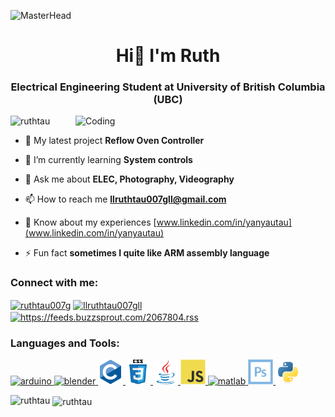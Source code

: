 ![MasterHead](https://media.tenor.com/XSjKW2U6qHAAAAAC/smile-krupovich.gif)
<h1 align="center">Hi👋 I'm Ruth</h1>
<h3 align="center">Electrical Engineering Student at University of British Columbia (UBC)</h3>
<img align="right" alt="Coding" width="400" src= "https://images-wixmp-ed30a86b8c4ca887773594c2.wixmp.com/f/3e0be72d-715c-4c08-9145-6e2cf372d1fa/d8t36ij-07e76480-ad39-49d7-985e-ff2083b0bf83.gif?token=eyJ0eXAiOiJKV1QiLCJhbGciOiJIUzI1NiJ9.eyJzdWIiOiJ1cm46YXBwOjdlMGQxODg5ODIyNjQzNzNhNWYwZDQxNWVhMGQyNmUwIiwiaXNzIjoidXJuOmFwcDo3ZTBkMTg4OTgyMjY0MzczYTVmMGQ0MTVlYTBkMjZlMCIsIm9iaiI6W1t7InBhdGgiOiJcL2ZcLzNlMGJlNzJkLTcxNWMtNGMwOC05MTQ1LTZlMmNmMzcyZDFmYVwvZDh0MzZpai0wN2U3NjQ4MC1hZDM5LTQ5ZDctOTg1ZS1mZjIwODNiMGJmODMuZ2lmIn1dXSwiYXVkIjpbInVybjpzZXJ2aWNlOmZpbGUuZG93bmxvYWQiXX0.lSw5sTJ3nRrupnkXoSM_WS_Q8sXxordM_JLYjrM2SZk">

<p align="left"> <img src="https://komarev.com/ghpvc/?username=ruthtau&label=Profile%20views&color=0e75b6&style=flat" alt="ruthtau" /> </p>

- 🔌 My latest project **Reflow Oven Controller**

- 🌱 I’m currently learning **System controls**

- 💬 Ask me about **ELEC, Photography, Videography**

- 📫 How to reach me **llruthtau007gll@gmail.com**

- 📄 Know about my experiences [www.linkedin.com/in/yanyautau](www.linkedin.com/in/yanyautau)

- ⚡ Fun fact **sometimes I quite like ARM assembly language**

<h3 align="left">Connect with me:</h3>
<p align="left">
<a href="https://instagram.com/ruthtau007g" target="blank"><img align="center" src="https://raw.githubusercontent.com/rahuldkjain/github-profile-readme-generator/master/src/images/icons/Social/instagram.svg" alt="ruthtau007g" height="30" width="40" /></a>
<a href="https://www.youtube.com/c/llruthtau007gll" target="blank"><img align="center" src="https://raw.githubusercontent.com/rahuldkjain/github-profile-readme-generator/master/src/images/icons/Social/youtube.svg" alt="llruthtau007gll" height="30" width="40" /></a>
<a href="/https://feeds.buzzsprout.com/2067804.rss" target="blank"><img align="center" src="https://raw.githubusercontent.com/rahuldkjain/github-profile-readme-generator/master/src/images/icons/Social/rss.svg" alt="https://feeds.buzzsprout.com/2067804.rss" height="30" width="40" /></a>
</p>

<h3 align="left">Languages and Tools:</h3>
<p align="left"> <a href="https://www.arduino.cc/" target="_blank" rel="noreferrer"> <img src="https://cdn.worldvectorlogo.com/logos/arduino-1.svg" alt="arduino" width="40" height="40"/> </a> <a href="https://www.blender.org/" target="_blank" rel="noreferrer"> <img src="https://download.blender.org/branding/community/blender_community_badge_white.svg" alt="blender" width="40" height="40"/> </a> <a href="https://www.cprogramming.com/" target="_blank" rel="noreferrer"> <img src="https://raw.githubusercontent.com/devicons/devicon/master/icons/c/c-original.svg" alt="c" width="40" height="40"/> </a> <a href="https://www.w3schools.com/css/" target="_blank" rel="noreferrer"> <img src="https://raw.githubusercontent.com/devicons/devicon/master/icons/css3/css3-original-wordmark.svg" alt="css3" width="40" height="40"/> </a> <a href="https://www.java.com" target="_blank" rel="noreferrer"> <img src="https://raw.githubusercontent.com/devicons/devicon/master/icons/java/java-original.svg" alt="java" width="40" height="40"/> </a> <a href="https://developer.mozilla.org/en-US/docs/Web/JavaScript" target="_blank" rel="noreferrer"> <img src="https://raw.githubusercontent.com/devicons/devicon/master/icons/javascript/javascript-original.svg" alt="javascript" width="40" height="40"/> </a> <a href="https://www.mathworks.com/" target="_blank" rel="noreferrer"> <img src="https://upload.wikimedia.org/wikipedia/commons/2/21/Matlab_Logo.png" alt="matlab" width="40" height="40"/> </a> <a href="https://www.photoshop.com/en" target="_blank" rel="noreferrer"> <img src="https://raw.githubusercontent.com/devicons/devicon/master/icons/photoshop/photoshop-line.svg" alt="photoshop" width="40" height="40"/> </a> <a href="https://www.python.org" target="_blank" rel="noreferrer"> <img src="https://raw.githubusercontent.com/devicons/devicon/master/icons/python/python-original.svg" alt="python" width="40" height="40"/> </a> </p>

<p><img align="left" src="https://github-readme-stats.vercel.app/api/top-langs?username=ruthtau&show_icons=true&locale=en&layout=compact" alt="ruthtau" /></p>

<p>&nbsp;<img align="center" src="https://github-readme-stats.vercel.app/api?username=ruthtau&show_icons=true&locale=en" alt="ruthtau" /></p>
